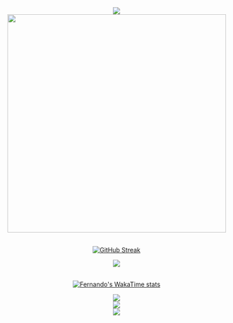 <div align="center">
    <a align="center" href="https://github.com/FernandoBade/">
        <img src="https://readme-typing-svg.herokuapp.com?font=Montserrat&weight=700&size=24&duration=3000&pause=500&color=006aff&center=true&random=false&width=500&height=60&lines=Product+manager+by+day+👨‍💻;Coding+enthusiast+by+night+🚀;Gamer+and+series+addict+in+between+🎮">
    </a>
</div>

<div align="center">
    <img src="https://miro.medium.com/v2/resize:fit:2000/0*eIhVp0KXrXSSHORN.gif" width=495>
</div>

<br>

<div align="center">
    
[![GitHub Streak](https://streak-stats.demolab.com?user=FernandoBade&theme=transparent&hide_border=true&date_format=j%2Fn%5B%2FY%5D&mode=weekly)](https://git.io/streak-stats)

</div>

<div align="center">
  <img  align="center" src="https://github-readme-stats-fernandobades-projects.vercel.app/api?username=fernandobade&show=prs_merged,prs_merged_percentage&theme=transparent&rank_icon=github&hide_border=true&include_all_commits=true&custom_title=General%20status&number_format=long&show_icons=true&card_width=495" />
</div>

<br>
<div align="center">

[![Fernando's WakaTime stats](https://github-readme-stats.vercel.app/api/wakatime?username=FernandoBade&layout=compact&theme=transparent&disable_animations=true&langs_count=26&hide_border=true&custom_title=Learning%20path%20so%20far)](https://github.com/anuraghazra/github-readme-stats)

</div>


<div align="center">
    <a align="center" href="https://github.com/FernandoBade/">
        <img src="https://readme-typing-svg.herokuapp.com?font=Montserrat&weight=700&size=24&duration=1000&pause=500000&color=006aff&center=true&random=false&width=500&height=60&lines=My+ongoing+projects+for+2025+🔥">
    </a>
</div>

<div align="center">
<a href="https://github.com/FernandoBade/laurus-api-mysql">
  <img align="center" src="https://github-readme-stats.vercel.app/api/pin/?username=fernandobade&repo=laurus-api-mysql&hide_border=true&theme=transparent&card_width=495" />
  </a>
</div>

<div align="center">
<a href="https://github.com/FernandoBade/laurus-api-mysql">
  <img align="center" src="https://github-readme-stats.vercel.app/api/pin/?username=fernandobade&repo=gerador-validador-cnpj&hide_border=true&theme=transparent&card_width=495" />
  </a>
</div>
  
<!-- <div align="center">
  <img  align="center" src="https://github-readme-stats-fernandobades-projects.vercel.app/api/wakatime?username=fernandobade&hide=binary,other,json,text,prolog,gdscript3,bash,xml,tsconfig&hide_border=true&layout=compact&custom_title=Learning%20path%20so%20far&card_width=450&langs_count=14&theme=transparent&card_width=495" />
</div> -->
